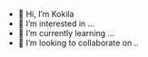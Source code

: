 - 👋 Hi, I’m Kokila
- 👀 I’m interested in ...
- 🌱 I’m currently learning ...
- 💞️ I’m looking to collaborate on ..
